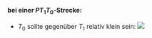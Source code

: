 **bei einer $PT_1T_0$-Strecke:**
- $T_0$ sollte gegenüber $T_1$ relativ klein sein:
![](Pasted%20image%2020250527112507.png)
